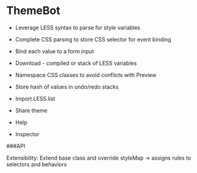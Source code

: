 # ThemeBot

- Leverage LESS syntax to parse for style variables
- Complete CSS parsing to store CSS selector for event binding
- Bind each value to a form input
- Download - compiled or stack of LESS variables
- Namespace CSS classes to avoid conflicts with Preview

- Store hash of values in undo/redo stacks
- Import LESS list
- Share theme
- Help
- Inspector

###API

Extensibility: Extend base class and override styleMap -> assigns rules to selectors and behaviors
